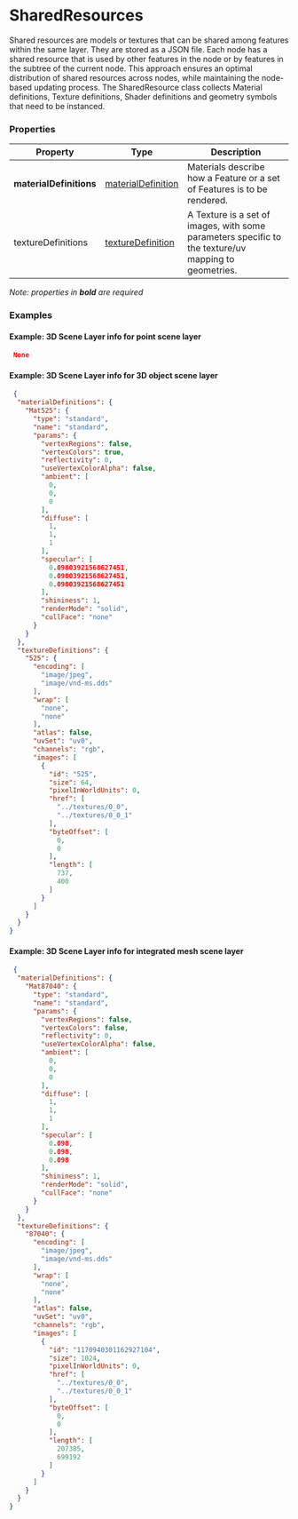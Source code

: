 # SharedResources

Shared resources are models or textures that can be shared among features within the same layer. They are stored as a JSON file. Each node has a shared resource that is used by other features in the node or by features in the subtree of the current node. This approach ensures an optimal distribution of shared resources across nodes, while maintaining the node-based updating process. The SharedResource class collects Material definitions, Texture definitions, Shader definitions and geometry symbols that need to be instanced.

### Properties

| Property | Type | Description |
| --- | --- | --- |
| **materialDefinitions** | [materialDefinition](materialDefinition.cmn.md) | Materials describe how a Feature or a set of Features is to be rendered. |
| textureDefinitions | [textureDefinition](textureDefinition.cmn.md) | A Texture is a set of images, with some parameters specific to the texture/uv mapping to geometries. |

*Note: properties in **bold** are required*

### Examples 

#### Example: 3D Scene Layer info for point scene layer 

```json
 None 
```

#### Example: 3D Scene Layer info for 3D object scene layer 

```json
 {
  "materialDefinitions": {
    "Mat525": {
      "type": "standard",
      "name": "standard",
      "params": {
        "vertexRegions": false,
        "vertexColors": true,
        "reflectivity": 0,
        "useVertexColorAlpha": false,
        "ambient": [
          0,
          0,
          0
        ],
        "diffuse": [
          1,
          1,
          1
        ],
        "specular": [
          0.09803921568627451,
          0.09803921568627451,
          0.09803921568627451
        ],
        "shininess": 1,
        "renderMode": "solid",
        "cullFace": "none"
      }
    }
  },
  "textureDefinitions": {
    "525": {
      "encoding": [
        "image/jpeg",
        "image/vnd-ms.dds"
      ],
      "wrap": [
        "none",
        "none"
      ],
      "atlas": false,
      "uvSet": "uv0",
      "channels": "rgb",
      "images": [
        {
          "id": "525",
          "size": 64,
          "pixelInWorldUnits": 0,
          "href": [
            "../textures/0_0",
            "../textures/0_0_1"
          ],
          "byteOffset": [
            0,
            0
          ],
          "length": [
            737,
            400
          ]
        }
      ]
    }
  }
} 
```

#### Example: 3D Scene Layer info for integrated mesh scene layer 

```json
 {
  "materialDefinitions": {
    "Mat87040": {
      "type": "standard",
      "name": "standard",
      "params": {
        "vertexRegions": false,
        "vertexColors": false,
        "reflectivity": 0,
        "useVertexColorAlpha": false,
        "ambient": [
          0,
          0,
          0
        ],
        "diffuse": [
          1,
          1,
          1
        ],
        "specular": [
          0.098,
          0.098,
          0.098
        ],
        "shininess": 1,
        "renderMode": "solid",
        "cullFace": "none"
      }
    }
  },
  "textureDefinitions": {
    "87040": {
      "encoding": [
        "image/jpeg",
        "image/vnd-ms.dds"
      ],
      "wrap": [
        "none",
        "none"
      ],
      "atlas": false,
      "uvSet": "uv0",
      "channels": "rgb",
      "images": [
        {
          "id": "1170940301162927104",
          "size": 1024,
          "pixelInWorldUnits": 0,
          "href": [
            "../textures/0_0",
            "../textures/0_0_1"
          ],
          "byteOffset": [
            0,
            0
          ],
          "length": [
            207385,
            699192
          ]
        }
      ]
    }
  }
} 
```

